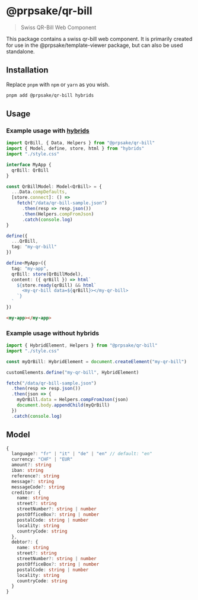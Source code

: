 # @prpsake/qr-bill

> Swiss QR-Bill Web Component

This package contains a swiss qr-bill web component. It is primarily created for use in the @prpsake/template-viewer package, but can also be used standalone.

## Installation

Replace `pnpm` with `npm` or `yarn` as you wish.
```bash
pnpm add @prpsake/qr-bill hybrids
```

## Usage

### Example usage with [hybrids](https://hybrids.js.org)

```typescript
import QrBill, { Data, Helpers } from "@prpsake/qr-bill"
import { Model, define, store, html } from "hybrids"
import "./style.css"

interface MyApp {
  qrBill: QrBill
}

const QrBillModel: Model<QrBill> = {
  ...Data.compDefaults,
  [store.connect]: () =>
    fetch("/data/qr-bill-sample.json")
      .then(resp => resp.json())
      .then(Helpers.compFromJson)
      .catch(console.log)
}

define({
  ...QrBill,
  tag: "my-qr-bill"
})

define<MyApp>({
  tag: "my-app",
  qrBill: store(QrBillModel),
  content: ({ qrBill }) => html`
    ${store.ready(qrBill) && html`
      <my-qr-bill data=${qrBill}></my-qr-bill>
    `}
  `
})
```

```html
<my-app></my-app>
```

### Example usage without hybrids

```typescript
import { HybridElement, Helpers } from "@prpsake/qr-bill"
import "./style.css"

const myQrBill: HybridElement = document.createElement("my-qr-bill")

customElements.define("my-qr-bill", HybridElement)

fetch("/data/qr-bill-sample.json")
  .then(resp => resp.json())
  .then(json => {
    myQrBill.data = Helpers.compFromJson(json)
    document.body.appendChild(myQrBill)
  })
  .catch(console.log)
```

## Model

```typescript 
{
  language?: "fr" | "it" | "de" | "en" // default: "en"
  currency: "CHF" | "EUR"
  amount?: string
  iban: string
  reference?: string
  message?: string
  messageCode?: string
  creditor: {
    name: string
    street?: string
    streetNumber?: string | number
    postOfficeBox?: string | number
    postalCode: string | number
    locality: string
    countryCode: string
  },
  debtor?: {
    name: string
    street?: string
    streetNumber?: string | number
    postOfficeBox?: string | number
    postalCode: string | number
    locality: string
    countryCode: string
  }
}
```
